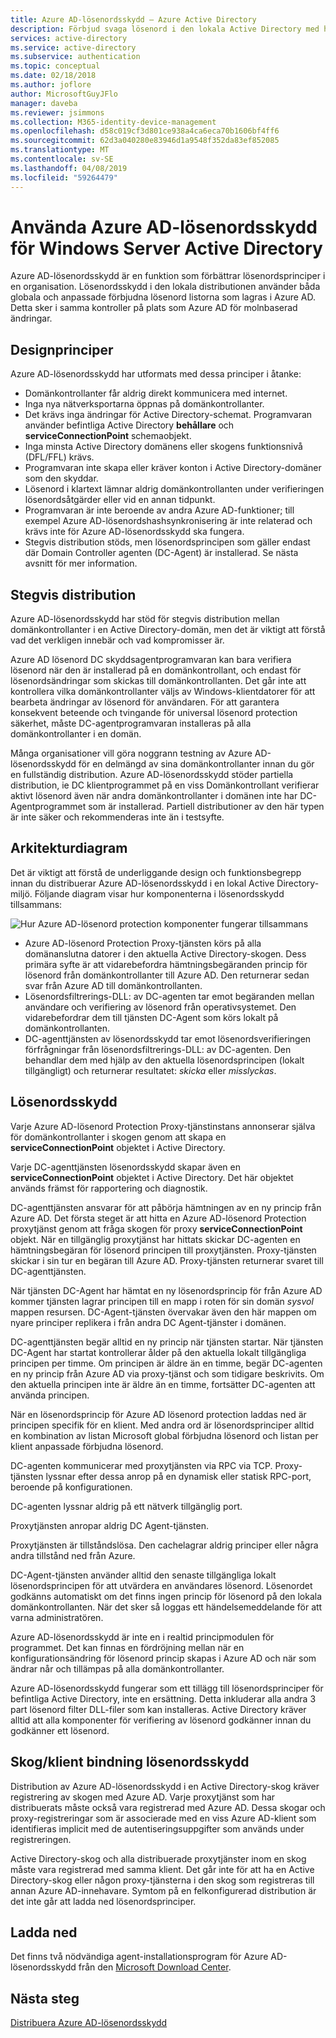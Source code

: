 ```yaml
---
title: Azure AD-lösenordsskydd – Azure Active Directory
description: Förbjud svaga lösenord i den lokala Active Directory med hjälp av Azure AD-lösenordsskydd
services: active-directory
ms.service: active-directory
ms.subservice: authentication
ms.topic: conceptual
ms.date: 02/18/2018
ms.author: joflore
author: MicrosoftGuyJFlo
manager: daveba
ms.reviewer: jsimmons
ms.collection: M365-identity-device-management
ms.openlocfilehash: d58c019cf3d801ce938a4ca6eca70b1606bf4ff6
ms.sourcegitcommit: 62d3a040280e83946d1a9548f352da83ef852085
ms.translationtype: MT
ms.contentlocale: sv-SE
ms.lasthandoff: 04/08/2019
ms.locfileid: "59264479"
---
```

# <a name="enforce-azure-ad-password-protection-for-windows-server-active-directory"></a>Använda Azure AD-lösenordsskydd för Windows Server Active Directory

Azure AD-lösenordsskydd är en funktion som förbättrar lösenordsprinciper i en organisation. Lösenordsskydd i den lokala distributionen använder båda globala och anpassade förbjudna lösenord listorna som lagras i Azure AD. Detta sker i samma kontroller på plats som Azure AD för molnbaserad ändringar.

## <a name="design-principles"></a>Designprinciper

Azure AD-lösenordsskydd har utformats med dessa principer i åtanke:

* Domänkontrollanter får aldrig direkt kommunicera med internet.
* Inga nya nätverksportarna öppnas på domänkontrollanter.
* Det krävs inga ändringar för Active Directory-schemat. Programvaran använder befintliga Active Directory **behållare** och **serviceConnectionPoint** schemaobjekt.
* Inga minsta Active Directory domänens eller skogens funktionsnivå (DFL/FFL) krävs.
* Programvaran inte skapa eller kräver konton i Active Directory-domäner som den skyddar.
* Lösenord i klartext lämnar aldrig domänkontrollanten under verifieringen lösenordsåtgärder eller vid en annan tidpunkt.
* Programvaran är inte beroende av andra Azure AD-funktioner; till exempel Azure AD-lösenordshashsynkronisering är inte relaterad och krävs inte för Azure AD-lösenordsskydd ska fungera.
* Stegvis distribution stöds, men lösenordsprincipen som gäller endast där Domain Controller agenten (DC-Agent) är installerad. Se nästa avsnitt för mer information.

## <a name="incremental-deployment"></a>Stegvis distribution

Azure AD-lösenordsskydd har stöd för stegvis distribution mellan domänkontrollanter i en Active Directory-domän, men det är viktigt att förstå vad det verkligen innebär och vad kompromisser är.

Azure AD lösenord DC skyddsagentprogramvaran kan bara verifiera lösenord när den är installerad på en domänkontrollant, och endast för lösenordsändringar som skickas till domänkontrollanten. Det går inte att kontrollera vilka domänkontrollanter väljs av Windows-klientdatorer för att bearbeta ändringar av lösenord för användaren. För att garantera konsekvent beteende och tvingande för universal lösenord protection säkerhet, måste DC-agentprogramvaran installeras på alla domänkontrollanter i en domän.

Många organisationer vill göra noggrann testning av Azure AD-lösenordsskydd för en delmängd av sina domänkontrollanter innan du gör en fullständig distribution. Azure AD-lösenordsskydd stöder partiella distribution, ie DC klientprogrammet på en viss Domänkontrollant verifierar aktivt lösenord även när andra domänkontrollanter i domänen inte har DC-Agentprogrammet som är installerad. Partiell distributioner av den här typen är inte säker och rekommenderas inte än i testsyfte.

## <a name="architectural-diagram"></a>Arkitekturdiagram

Det är viktigt att förstå de underliggande design och funktionsbegrepp innan du distribuerar Azure AD-lösenordsskydd i en lokal Active Directory-miljö. Följande diagram visar hur komponenterna i lösenordsskydd tillsammans:

![Hur Azure AD-lösenord protection komponenter fungerar tillsammans](./media/concept-password-ban-bad-on-premises/azure-ad-password-protection.png)

* Azure AD-lösenord Protection Proxy-tjänsten körs på alla domänanslutna datorer i den aktuella Active Directory-skogen. Dess primära syfte är att vidarebefordra hämtningsbegäranden princip för lösenord från domänkontrollanter till Azure AD. Den returnerar sedan svar från Azure AD till domänkontrollanten.
* Lösenordsfiltrerings-DLL: av DC-agenten tar emot begäranden mellan användare och verifiering av lösenord från operativsystemet. Den vidarebefordrar dem till tjänsten DC-Agent som körs lokalt på domänkontrollanten.
* DC-agenttjänsten av lösenordsskydd tar emot lösenordsverifieringen förfrågningar från lösenordsfiltrerings-DLL: av DC-agenten. Den behandlar dem med hjälp av den aktuella lösenordsprincipen (lokalt tillgängligt) och returnerar resultatet: *skicka* eller *misslyckas*.

## <a name="how-password-protection-works"></a>Lösenordsskydd

Varje Azure AD-lösenord Protection Proxy-tjänstinstans annonserar själva för domänkontrollanter i skogen genom att skapa en **serviceConnectionPoint** objektet i Active Directory.

Varje DC-agenttjänsten lösenordsskydd skapar även en **serviceConnectionPoint** objektet i Active Directory. Det här objektet används främst för rapportering och diagnostik.

DC-agenttjänsten ansvarar för att påbörja hämtningen av en ny princip från Azure AD. Det första steget är att hitta en Azure AD-lösenord Protection proxytjänst genom att fråga skogen för proxy **serviceConnectionPoint** objekt. När en tillgänglig proxytjänst har hittats skickar DC-agenten en hämtningsbegäran för lösenord principen till proxytjänsten. Proxy-tjänsten skickar i sin tur en begäran till Azure AD. Proxy-tjänsten returnerar svaret till DC-agenttjänsten.

När tjänsten DC-Agent har hämtat en ny lösenordsprincip för från Azure AD kommer tjänsten lagrar principen till en mapp i roten för sin domän *sysvol* mappen resursen. DC-Agent-tjänsten övervakar även den här mappen om nyare principer replikera i från andra DC Agent-tjänster i domänen.

DC-agenttjänsten begär alltid en ny princip när tjänsten startar. När tjänsten DC-Agent har startat kontrollerar ålder på den aktuella lokalt tillgängliga principen per timme. Om principen är äldre än en timme, begär DC-agenten en ny princip från Azure AD via proxy-tjänst och som tidigare beskrivits. Om den aktuella principen inte är äldre än en timme, fortsätter DC-agenten att använda principen.

När en lösenordsprincip för Azure AD lösenord protection laddas ned är principen specifik för en klient. Med andra ord är lösenordsprinciper alltid en kombination av listan Microsoft global förbjudna lösenord och listan per klient anpassade förbjudna lösenord.

DC-agenten kommunicerar med proxytjänsten via RPC via TCP. Proxy-tjänsten lyssnar efter dessa anrop på en dynamisk eller statisk RPC-port, beroende på konfigurationen.

DC-agenten lyssnar aldrig på ett nätverk tillgänglig port.

Proxytjänsten anropar aldrig DC Agent-tjänsten.

Proxytjänsten är tillståndslösa. Den cachelagrar aldrig principer eller några andra tillstånd ned från Azure.

DC-Agent-tjänsten använder alltid den senaste tillgängliga lokalt lösenordsprincipen för att utvärdera en användares lösenord. Lösenordet godkänns automatiskt om det finns ingen princip för lösenord på den lokala domänkontrollanten. När det sker så loggas ett händelsemeddelande för att varna administratören.

Azure AD-lösenordsskydd är inte en i realtid principmodulen för programmet. Det kan finnas en fördröjning mellan när en konfigurationsändring för lösenord princip skapas i Azure AD och när som ändrar når och tillämpas på alla domänkontrollanter.

Azure AD-lösenordsskydd fungerar som ett tillägg till lösenordsprinciper för befintliga Active Directory, inte en ersättning. Detta inkluderar alla andra 3 part lösenord filter DLL-filer som kan installeras. Active Directory kräver alltid att alla komponenter för verifiering av lösenord godkänner innan du godkänner ett lösenord.

## <a name="foresttenant-binding-for-password-protection"></a>Skog/klient bindning lösenordsskydd

Distribution av Azure AD-lösenordsskydd i en Active Directory-skog kräver registrering av skogen med Azure AD. Varje proxytjänst som har distribuerats måste också vara registrerad med Azure AD. Dessa skogar och proxy-registreringar som är associerade med en viss Azure AD-klient som identifieras implicit med de autentiseringsuppgifter som används under registreringen.

Active Directory-skog och alla distribuerade proxytjänster inom en skog måste vara registrerad med samma klient. Det går inte för att ha en Active Directory-skog eller någon proxy-tjänsterna i den skog som registreras till annan Azure AD-innehavare. Symtom på en felkonfigurerad distribution är det inte går att ladda ned lösenordsprinciper.

## <a name="download"></a>Ladda ned

Det finns två nödvändiga agent-installationsprogram för Azure AD-lösenordsskydd från den [Microsoft Download Center](https://www.microsoft.com/download/details.aspx?id=57071).

## <a name="next-steps"></a>Nästa steg
[Distribuera Azure AD-lösenordsskydd](howto-password-ban-bad-on-premises-deploy.md)
